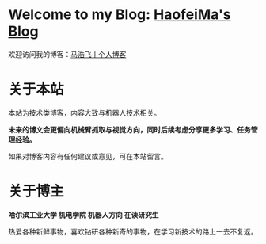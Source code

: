 # Welcome to my Blog: [HaofeiMa's Blog](https://www.mahaofei.com/)

欢迎访问我的博客：[马浩飞丨个人博客](https://www.mahaofei.com/)

# 关于本站

本站为技术类博客，内容大致与机器人技术相关。

**未来的博文会更偏向机械臂抓取与视觉方向，同时后续考虑分享更多学习、任务管理经验。**


如果对博客内容有任何建议或意见，可在本站留言。



# 关于博主

**哈尔滨工业大学 机电学院 机器人方向 在读研究生**

热爱各种新鲜事物，喜欢钻研各种新奇的事物，在学习新技术的路上一去不复返。
